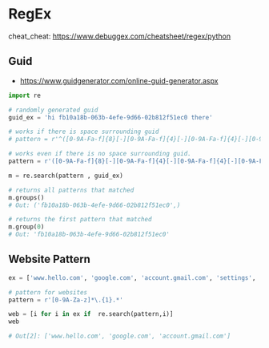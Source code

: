 # RegEx 

cheat_cheat: https://www.debuggex.com/cheatsheet/regex/python

## Guid 
- https://www.guidgenerator.com/online-guid-generator.aspx

```py
import re 

# randomly generated guid 
guid_ex = 'hi fb10a18b-063b-4efe-9d66-02b812f51ec0 there'

# works if there is space surrounding guid 
# pattern = r'^([0-9A-Fa-f]{8}[-][0-9A-Fa-f]{4}[-][0-9A-Fa-f]{4}[-][0-9A-Fa-f]{4}[-][0-9A-Fa-f]{12})$'

# works even if there is no space surrounding guid. 
pattern = r'([0-9A-Fa-f]{8}[-][0-9A-Fa-f]{4}[-][0-9A-Fa-f]{4}[-][0-9A-Fa-f]{4}[-][0-9A-Fa-f]{12})'

m = re.search(pattern , guid_ex) 

# returns all patterns that matched 
m.groups()
# Out: ('fb10a18b-063b-4efe-9d66-02b812f51ec0',)

# returns the first pattern that matched 
m.group(0)
# Out: 'fb10a18b-063b-4efe-9d66-02b812f51ec0'
```

## Website Pattern 
```py 
ex = ['www.hello.com', 'google.com', 'account.gmail.com', 'settings', 'profile']

# pattern for websites
pattern = r'[0-9A-Za-z]*\.{1}.*'

web = [i for i in ex if  re.search(pattern,i)]
web 

# Out[2]: ['www.hello.com', 'google.com', 'account.gmail.com']
```